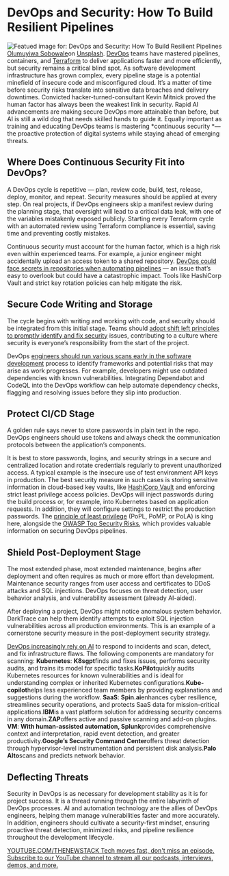 # DevOps and Security: How To Build Resilient Pipelines
![Featued image for: DevOps and Security: How To Build Resilient Pipelines](https://cdn.thenewstack.io/media/2024/12/df60ae2c-olumuyiwa-sobowale-kqidjlbcgha-unsplash-1024x683.jpg)
[Olumuyiwa Sobowale](https://unsplash.com/@holumuyiwa?utm_content=creditCopyText&utm_medium=referral&utm_source=unsplash)on
[Unsplash](https://unsplash.com/photos/a-man-sitting-in-front-of-a-computer-wearing-headphones-kQIdjLbCghA?utm_content=creditCopyText&utm_medium=referral&utm_source=unsplash).
[DevOps](https://thenewstack.io/devops/) teams have mastered pipelines, containers, and [Terraform](https://thenewstack.io/terraform-and-the-tooling-multiverse-in-the-future-of-iac/) to deliver applications faster and more efficiently, but security remains a critical blind spot. As software development infrastructure has grown complex, every pipeline stage is a potential minefield of insecure code and misconfigured cloud. It’s a matter of time before security risks translate into sensitive data breaches and delivery downtimes.
Convicted hacker-turned-consultant Kevin Mitnick proved the human factor has always been the weakest link in security. Rapid AI advancements are making secure DevOps more attainable than before, but AI is still a wild dog that needs skilled hands to guide it. Equally important as training and educating DevOps teams is mastering *continuous security *— the proactive protection of digital systems while staying ahead of emerging threats.

## Where Does Continuous Security Fit into DevOps?
A DevOps cycle is repetitive — plan, review code, build, test, release, deploy, monitor, and repeat. Security measures should be applied at every step. On real projects, if DevOps engineers skip a manifest review during the planning stage, that oversight will lead to a critical data leak, with one of the variables mistakenly exposed publicly. Starting every Terraform cycle with an automated review using Terraform compliance is essential, saving time and preventing costly mistakes.

Continuous security must account for the human factor, which is a high risk even within experienced teams. For example, a junior engineer might accidentally upload an access token to a shared repository. [DevOps could face secrets in repositories when automating pipelines](https://thenewstack.io/use-these-devops-pipelines-to-cut-automation-tool-costs/) — an issue that’s easy to overlook but could have a catastrophic impact. Tools like HashiCorp Vault and strict key rotation policies can help mitigate the risk.

## Secure Code Writing and Storage
The cycle begins with writing and working with code, and security should be integrated from this initial stage. Teams should [adopt shift left principles to promptly identify and fix security](https://thenewstack.io/how-to-adopt-shift-left-security-from-the-start/) issues, contributing to a culture where security is everyone’s responsibility from the start of the project.

DevOps [engineers should run various scans early in the software development](https://thenewstack.io/platform-engineering-the-pioneers-who-built-it/) process to identify frameworks and potential risks that may arise as work progresses. For example, developers might use outdated dependencies with known vulnerabilities. Integrating Dependabot and CodeQL into the DevOps workflow can help automate dependency checks, flagging and resolving issues before they slip into production.

## Protect CI/CD Stage
A golden rule says never to store passwords in plain text in the repo. DevOps engineers should use tokens and always check the communication protocols between the application’s components.

It is best to store passwords, logins, and security strings in a secure and centralized location and rotate credentials regularly to prevent unauthorized access. A typical example is the insecure use of test environment API keys in production. The best security measure in such cases is storing sensitive information in cloud-based key vaults, like [HashiCorp Vault](https://www.hashicorp.com/products/vault) and enforcing strict least privilege access policies. DevOps will inject passwords during the build process or, for example, into Kubernetes based on application requests. In addition, they will configure settings to restrict the production passwords. The [principle of least privilege](https://www.techtarget.com/searchsecurity/definition/principle-of-least-privilege-POLP) (PoPL, PoMP, or PoLA) is king here, alongside the [OWASP Top Security Risks](https://owasp.org/www-project-top-ten/), which provides valuable information on securing DevOps pipelines.

## Shield Post-Deployment Stage
The most extended phase, most extended maintenance, begins after deployment and often requires as much or more effort than development. Maintenance security ranges from user access and certificates to DDoS attacks and SQL injections. DevOps focuses on threat detection, user behavior analysis, and vulnerability assessment (already AI-aided).

After deploying a project, DevOps might notice anomalous system behavior. DarkTrace can help them identify attempts to exploit SQL injection vulnerabilities across all production environments. This is an example of a cornerstone security measure in the post-deployment security strategy.

[DevOps increasingly rely on AI](https://devops.com/can-ai-replace-devops-engineers/) to respond to incidents and scan, detect, and fix infrastructure flaws. The following components are mandatory for scanning:
**Kubernetes**:
**K8sgpt**finds and fixes issues, performs security audits, and trains its model for specific tasks.**KoPilot**quickly audits Kubernetes resources for known vulnerabilities and is ideal for understanding complex or inherited Kubernetes configurations.**Kube-copilot**helps less experienced team members by providing explanations and suggestions during the workflow.
**SaaS**:
**Spin.ai**enhances cyber resilience, streamlines security operations, and protects SaaS data for mission-critical applications.**IBM**is a vast platform solution for addressing security concerns in any domain.**ZAP**offers active and passive scanning and add-on plugins.
**VM**:
**With human-assisted automation, Splunk**provides comprehensive context and interpretation, rapid event detection, and greater productivity.**Google’s Security Command Center**offers threat detection through hypervisor-level instrumentation and persistent disk analysis.**Palo Alto**scans and predicts network behavior.
## Deflecting Threats
Security in DevOps is as necessary for development stability as it is for project success. It is a thread running through the entire labyrinth of DevOps processes. AI and automation technology are the allies of DevOps engineers, helping them manage vulnerabilities faster and more accurately. In addition, engineers should cultivate a security-first mindset, ensuring proactive threat detection, minimized risks, and pipeline resilience throughout the development lifecycle.

[
YOUTUBE.COM/THENEWSTACK
Tech moves fast, don't miss an episode. Subscribe to our YouTube
channel to stream all our podcasts, interviews, demos, and more.
](https://youtube.com/thenewstack?sub_confirmation=1)